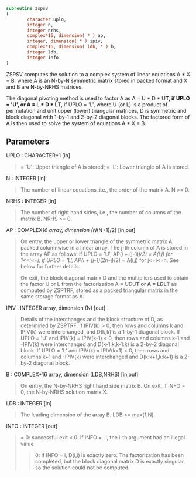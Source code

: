 ```fortran
subroutine zspsv
(
        character uplo,
        integer n,
        integer nrhs,
        complex*16, dimension( * ) ap,
        integer, dimension( * ) ipiv,
        complex*16, dimension( ldb, * ) b,
        integer ldb,
        integer info
)
```

ZSPSV computes the solution to a complex system of linear equations
A * X = B,
where A is an N-by-N symmetric matrix stored in packed format and X
and B are N-by-NRHS matrices.

The diagonal pivoting method is used to factor A as
A = U * D * U**T,  if UPLO = 'U', or
A = L * D * L**T,  if UPLO = 'L',
where U (or L) is a product of permutation and unit upper (lower)
triangular matrices, D is symmetric and block diagonal with 1-by-1
and 2-by-2 diagonal blocks.  The factored form of A is then used to
solve the system of equations A * X = B.

## Parameters
UPLO : CHARACTER*1 [in]
> = 'U':  Upper triangle of A is stored;
> = 'L':  Lower triangle of A is stored.

N : INTEGER [in]
> The number of linear equations, i.e., the order of the
> matrix A.  N >= 0.

NRHS : INTEGER [in]
> The number of right hand sides, i.e., the number of columns
> of the matrix B.  NRHS >= 0.

AP : COMPLEX*16 array, dimension (N*(N+1)/2) [in,out]
> On entry, the upper or lower triangle of the symmetric matrix
> A, packed columnwise in a linear array.  The j-th column of A
> is stored in the array AP as follows:
> if UPLO = 'U', AP(i + (j-1)*j/2) = A(i,j) for 1<=i<=j;
> if UPLO = 'L', AP(i + (j-1)*(2n-j)/2) = A(i,j) for j<=i<=n.
> See below for further details.
> 
> On exit, the block diagonal matrix D and the multipliers used
> to obtain the factor U or L from the factorization
> A = U*D*U**T or A = L*D*L**T as computed by ZSPTRF, stored as
> a packed triangular matrix in the same storage format as A.

IPIV : INTEGER array, dimension (N) [out]
> Details of the interchanges and the block structure of D, as
> determined by ZSPTRF.  If IPIV(k) > 0, then rows and columns
> k and IPIV(k) were interchanged, and D(k,k) is a 1-by-1
> diagonal block.  If UPLO = 'U' and IPIV(k) = IPIV(k-1) < 0,
> then rows and columns k-1 and -IPIV(k) were interchanged and
> D(k-1:k,k-1:k) is a 2-by-2 diagonal block.  If UPLO = 'L' and
> IPIV(k) = IPIV(k+1) < 0, then rows and columns k+1 and
> -IPIV(k) were interchanged and D(k:k+1,k:k+1) is a 2-by-2
> diagonal block.

B : COMPLEX*16 array, dimension (LDB,NRHS) [in,out]
> On entry, the N-by-NRHS right hand side matrix B.
> On exit, if INFO = 0, the N-by-NRHS solution matrix X.

LDB : INTEGER [in]
> The leading dimension of the array B.  LDB >= max(1,N).

INFO : INTEGER [out]
> = 0:  successful exit
> < 0:  if INFO = -i, the i-th argument had an illegal value
> > 0:  if INFO = i, D(i,i) is exactly zero.  The factorization
> has been completed, but the block diagonal matrix D is
> exactly singular, so the solution could not be
> computed.
